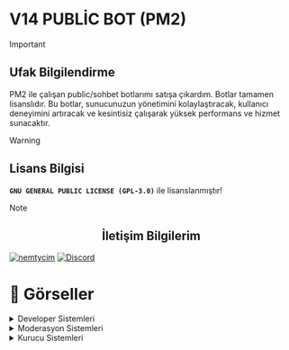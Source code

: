 # V14 PUBLİC BOT (PM2)

 > [!IMPORTANT]
> ## Ufak Bilgilendirme
> PM2 ile çalışan public/sohbet botlarımı satışa çıkardım. Botlar tamamen lisanslıdır. Bu botlar, sunucunuzun yönetimini kolaylaştıracak, kullanıcı deneyimini artıracak ve kesintisiz çalışarak yüksek performans ve hizmet sunacaktır.

> [!WARNING]
> ## Lisans Bilgisi
> **` GNU GENERAL PUBLIC LICENSE (GPL-3.0) `** ile lisanslanmıştır!

> [!NOTE]  
> ## <center>İletişim Bilgilerim</center>
> [![nemtycim](https://img.shields.io/badge/Instagram-E4405F?style=for-the-badge&logo=instagram&logoColor=white)](https://www.instagram.com/nemtycim/)
> [![Discord](https://img.shields.io/badge/Discord-7289DA?style=for-the-badge&logo=discord&logoColor=white)](https://discord.com/users/952214954931544164) 



# 📸 Görseller

<details>
<summary>Developer Sistemleri</summary>
<table>
  <tr>
    <th>Sistem İsmi</th>
    <th>Sistem Resmi</th>
  </tr>
  <tr>
    <td>Kurulum Sistemi</td>
    <td><img src="https://cdn.discordapp.com/attachments/1163892206520770700/1255085427551899729/image.png?ex=667e7be4&is=667d2a64&hm=3dc5d782c92694e0373d88ac2d242e11ed6458b791faf59a69784205f7650300&" alt="kurulum" style="max-width: 100%;"></td>
  </tr>
  <tr>
    <td>Yapay Zeka Kayıt Sistemi (Kullanıcının Sunuculardaki Verilerini Çeker)</td>
    <td><img src="https://media.discordapp.net/attachments/1163892206520770700/1255085427787038730/image.png?ex=667e7be4&is=667d2a64&hm=eaa29615cbd5bf376f35fd74de7caa9e2105c70d609e7e9371b17352ca9d12e0&=&format=webp&quality=lossless&width=604&height=175" alt="ai" style="max-width: 100%;"></td>
  </tr>
   <tr>
    <td>Kısayol Yardım Sistemi</td>
    <td><img src="https://cdn.discordapp.com/attachments/1163892206520770700/1255085428005011498/image.png?ex=667e7be4&is=667d2a64&hm=69102acfe95a37d7b6dae1a76c8a01a339f5c5a3a91a84557b8a99e31dfe9eaa&" alt="ai" style="max-width: 100%;"></td>
  </tr>
  <tr>
    <td>Kullanıcı Panel Sistemi</td>
    <td><img src="https://cdn.discordapp.com/attachments/1163892206520770700/1255085428244090890/image.png?ex=667e7be4&is=667d2a64&hm=7e9eadbdfbcb1f2ad6f12f83cbc3f1a7598a5f6e3e3b609335fc6706443f9d06&" alt="ai" style="max-width: 100%;"></td>
  </tr>
  <tr>
    <td>Ceza Panel Sistemi</td>
    <td><img src="https://media.discordapp.net/attachments/1163892206520770700/1255085428491681812/image.png?ex=667e7be4&is=667d2a64&hm=c87503c475eb2c9d05404ce54b930d24044bcf6a938acdfc9fbbfe582d01659e&=&format=webp&quality=lossless&width=604&height=175" alt="ai" style="max-width: 100%;"></td>
  </tr>
  <tr>
    <td>Kısayol Bot Düzenleme Sistemi</td>
    <td><img src="https://cdn.discordapp.com/attachments/1163892206520770700/1255085428718178346/image.png?ex=667e7be4&is=667d2a64&hm=5fb2ad6ef6b72be87c25af0493a36e9701b80b823fb38506f6089beadacb80e4&" alt="ai" style="max-width: 100%;"></td>
  </tr>
 <tr>
    <td>Koruma Sistemi</td>
    <td><img src="https://media.discordapp.net/attachments/1163892206520770700/1255085428952797184/image.png?ex=667e7be4&is=667d2a64&hm=7d360b02e87b8cfd058b77eb4c26e2030458c47fa527c84e349bea525dde6927&=&format=webp&quality=lossless&width=612&height=167" alt="ai" style="max-width: 100%;"></td>
  </tr>
  <tr>
    <td>Liderlik Tablosu Sistemi</td>
    <td><img src="https://media.discordapp.net/attachments/1163892206520770700/1255085429187674132/image.png?ex=667e7be4&is=667d2a64&hm=c0bd2cbc574d8361b4434c5c867c205210b3adc8a21f0428d1547e12a90cab4e&=&format=webp&quality=lossless&width=814&height=235" alt="ai" style="max-width: 100%;"></td>
  </tr>
  <tr>
    <td>Güvenilir Sistemi 1</td>
    <td><img src="https://media.discordapp.net/attachments/1163892206520770700/1255085429418364980/image.png?ex=667e7be4&is=667d2a64&hm=d68b4402c9f5447c7ab829b90b6b580f453c31bb6939bb6febc76ab91a99d06f&=&format=webp&quality=lossless&width=442&height=67" alt="ai" style="max-width: 100%;"></td>
  </tr>
   <tr>
    <td>Güvenilir Sistemi 2</td>
    <td><img src="https://media.discordapp.net/attachments/1163892206520770700/1255085429632270398/image.png?ex=667e7be4&is=667d2a64&hm=303fe65303d7df097a1a385e735e3eb2e0e0f1213e4cfeb4b0e064a65427ff06&=&format=webp&quality=lossless&width=471&height=212" alt="ai" style="max-width: 100%;"></td>
  </tr>
    <tr>
    <td>Rol Alma Paneli</td>
    <td><img src="https://media.discordapp.net/attachments/1163892206520770700/1255085444736094268/image.png?ex=667e7be8&is=667d2a68&hm=f5b0359b0f5cb3d2c3d84e651e1e4ee1642ccb1e6eb42594d70ce53b97ef113d&=&format=webp&quality=lossless&width=848&height=276" alt="ai" style="max-width: 100%;"></td>
  </tr>
</table>
</details>

<details>
<summary>Moderasyon Sistemleri</summary>
 <table>
  <tr>
    <th>Sistem İsmi</th>
    <th>Sistem Resmi</th>
  </tr>
  <tr>
    <td>Kullanıcı İstatistik Sistemi</td>
    <td><img src="https://media.discordapp.net/attachments/1163892206520770700/1255090532603138129/image.png?ex=667e80a5&is=667d2f25&hm=54d74dfcd1ba7ec72eb4c6994154bc8f0be6ab952d2b789e5688e83120f5328a&=&format=webp&quality=lossless&width=504&height=310" alt="kurulum" style="max-width: 100%;"></td>
  </tr>
 <tr>
    <td>Rol Stat Bilgi Sistemi</td>
    <td><img src="https://media.discordapp.net/attachments/1163892206520770700/1255090533219434611/image.png?ex=667e80a5&is=667d2f25&hm=d8eac809234b969feedffd09a54712f3f2bcf678174f23fe7e381a6421eaa895&=&format=webp&quality=lossless&width=782&height=142" alt="kurulum" style="max-width: 100%;"></td>
  </tr>
 <tr>
    <td>Yetkili Sistemi</td>
    <td><img src="https://cdn.discordapp.com/attachments/1163892206520770700/1256525367208968262/image.png?ex=668115f0&is=667fc470&hm=c5354729ec7c3445a6dbb944ac5d492cd15c7c33086cfc2ac3a19e556ee743a8&" alt="kurulum" style="max-width: 100%;"></td>
  </tr>
  <tr>
    <td>Sorumluluk Verme Sistemi</td>
    <td><img src="https://cdn.discordapp.com/attachments/1163892206520770700/1257725396485668926/image.png?ex=6685738d&is=6684220d&hm=9fb4b3afccb098982a17a48b8d96eb32d978eb6f6b3ec4acc2c015cab460b4c7&" alt="kurulum" style="max-width: 100%;"></td>
  </tr>
</table>
</details>

<details>
<summary>Kurucu Sistemleri</summary>
<table>
  <tr>
    <th>Sistem İsmi</th>
    <th>Sistem Resmi</th>
  </tr>
  <tr>
    <td>Mute Sistemi</td>
    <td><img src="https://media.discordapp.net/attachments/1163892206520770700/1257728338068504616/image.png?ex=6685764b&is=668424cb&hm=d6e73ab97875f5299e20830c3feba45c93d5baf3a7a5487439cc41f5354b0b7f&=&format=webp&quality=lossless&width=551&height=327" alt="kurulum" style="max-width: 100%;"></td>
  </tr>
   <tr>
    <td>VMute Sistemi</td>
    <td><img src="https://media.discordapp.net/attachments/1163892206520770700/1257728338471162008/image.png?ex=6685764b&is=668424cb&hm=06dc771beb5760b7c401d4f41ea3bf9df43129c27f4e2dc2956fc92a077be77e&=&format=webp&quality=lossless&width=555&height=300" alt="kurulum" style="max-width: 100%;"></td>
  </tr>
  <tr>
    <td>Ceza Bilgi Sistemi</td>
    <td><img src="https://media.discordapp.net/attachments/1163892206520770700/1257728338710106163/image.png?ex=6685764b&is=668424cb&hm=72bf8d9d5e6b35a5c913e47d7ac524127a10dd49f3692d386c9a5c335e9b3579&=&format=webp&quality=lossless&width=549&height=220" alt="kurulum" style="max-width: 100%;"></td>
  </tr>
  <tr>
    <td>Sicil Bilgi Sistemi</td>
    <td><img src="https://media.discordapp.net/attachments/1163892206520770700/1257728338953371718/image.png?ex=6685764b&is=668424cb&hm=0595fd94f6ab7dc6add915f7ecc3f0c0d1950c964735a93c6aafcc3ac84c9ced&=&format=webp&quality=lossless&width=729&height=163" alt="kurulum" style="max-width: 100%;"></td>
  </tr>
</table>
<details>
 
<summary>Statistic Sistemleri</summary>
<table>
  <tr>
    <th>Sistem İsmi</th>
    <th>Sistem Resmi</th>
  </tr>
  <tr>
    <td>Kullanıcı İstatistik Sistemi</td>
    <td><img src="https://media.discordapp.net/attachments/1163892206520770700/1255090532603138129/image.png?ex=667e80a5&is=667d2f25&hm=54d74dfcd1ba7ec72eb4c6994154bc8f0be6ab952d2b789e5688e83120f5328a&=&format=webp&quality=lossless&width=504&height=310" alt="kurulum" style="max-width: 100%;"></td>
  </tr>
 <tr>
    <td>Rol Stat Bilgi Sistemi</td>
    <td><img src="https://media.discordapp.net/attachments/1163892206520770700/1255090533219434611/image.png?ex=667e80a5&is=667d2f25&hm=d8eac809234b969feedffd09a54712f3f2bcf678174f23fe7e381a6421eaa895&=&format=webp&quality=lossless&width=782&height=142" alt="kurulum" style="max-width: 100%;"></td>
  </tr>
 <tr>
    <td>Yetkili Sistemi</td>
    <td><img src="https://cdn.discordapp.com/attachments/1163892206520770700/1256525367208968262/image.png?ex=668115f0&is=667fc470&hm=c5354729ec7c3445a6dbb944ac5d492cd15c7c33086cfc2ac3a19e556ee743a8&" alt="kurulum" style="max-width: 100%;"></td>
  </tr>
  <tr>
    <td>Sorumluluk Verme Sistemi</td>
    <td><img src="https://cdn.discordapp.com/attachments/1163892206520770700/1257725396485668926/image.png?ex=6685738d&is=6684220d&hm=9fb4b3afccb098982a17a48b8d96eb32d978eb6f6b3ec4acc2c015cab460b4c7&" alt="kurulum" style="max-width: 100%;"></td>
  </tr>
</table>
</details>

<details>
<summary>Kurucu Sistemleri</summary>
<table>
  <tr>
    <th>Sistem İsmi</th>
    <th>Sistem Resmi</th>
  </tr>
  <tr>
    <td>Kilit Sistemi</td>
    <td><img src="https://cdn.discordapp.com/attachments/1163892206520770700/1257725955787587675/image.png?ex=66857413&is=66842293&hm=a469e7f14767ab59610129023f18037e9e6fbb7a2da9e3261fb458e22086b953&" alt="kurulum" style="max-width: 100%;"></td>
  </tr>
  <tr>
    <td>Kntrol Sistemi</td>
    <td><img src="https://cdn.discordapp.com/attachments/1163892206520770700/1257726571129864232/image.png?ex=668574a5&is=66842325&hm=61ab4f1b2ab572dcf4054d30abc30b5404a3bfc2882d6deb78ff89c5c3ea6569&" alt="kurulum" style="max-width: 100%;"></td>
  </tr>
  <tr>
    <td>Rol Bilgi Sistemi</td>
    <td><img src="https://cdn.discordapp.com/attachments/1163892206520770700/1257726713962434572/image.png?ex=668574c8&is=66842348&hm=2dcc138108aefc41da28111c891bfb6df70c717302e4ffa2c36c07ae00a61a87&" alt="kurulum" style="max-width: 100%;"></td>
  </tr>
   <tr>
    <td>Rol Denetim Sistemi</td>
    <td><img src="https://cdn.discordapp.com/attachments/1163892206520770700/1257726911145185320/image.png?ex=668574f7&is=66842377&hm=565245f892020822bee0a5c9aa49dc744c05a68ca717a57021b59b4ba236732c&" alt="kurulum" style="max-width: 100%;"></td>
  </tr>
   <tr>
    <td>Yetkili Say Sistemi</td>
    <td><img src="https://cdn.discordapp.com/attachments/1163892206520770700/1257727375534198835/image.png?ex=66857565&is=668423e5&hm=730935917e56a3ae582fdd5601a7c87415dea305f3b129f1886083d8f7afe911&" alt="kurulum" style="max-width: 100%;"></td>
  </tr>
</table>
</details>

<details>
<summary>Yetkili Sistemleri</summary>
<table>
  <tr>
    <th>Sistem İsmi</th>
    <th>Sistem Resmi</th>
  </tr>
  <tr>
    <td> Snipe Sistemi 1</td>
    <td><img src="https://media.discordapp.net/attachments/1163892206520770700/1255099115981770834/image.png?ex=667e88a3&is=667d3723&hm=9c52223f317b691e92212eab5eeecfc420bbffce3a3dc8636afdd885638dae22&=&format=webp&quality=lossless&width=469&height=258" alt="kurulum" style="max-width: 100%;"></td>
  </tr>
 <tr>
    <td>Snipe Sistemi 2</td>
    <td><img src="https://media.discordapp.net/attachments/1163892206520770700/1255099116225302589/image.png?ex=667e88a3&is=667d3723&hm=96598fe71d14ab84e99d2c7086d91bb5f14c8dbd1b340aaf1e8c15bcdddd165d&=&format=webp&quality=lossless&width=468&height=166" alt="kurulum" style="max-width: 100%;"></td>
  </tr>
 <tr>
    <td>Sunucu İstatiği Sistemi</td>
    <td><img src="https://media.discordapp.net/attachments/1163892206520770700/1255099116464111666/image.png?ex=667e88a3&is=667d3723&hm=ace702c638c703a1ecd5d9137a7fbf0bb47d607f9adcdee189c92b9fa609bfba&=&format=webp&quality=lossless&width=575&height=137" alt="kurulum" style="max-width: 100%;"></td>
  </tr>
  <td>Kullanıcı Kanal Bilgisi</td>
    <td><img src="https://media.discordapp.net/attachments/1163892206520770700/1255099116669636658/image.png?ex=667e88a4&is=667d3724&hm=947bbfd631e4d356dd92aa0806317935f4a133001bf19f7eef8fd51ed731a896&=&format=webp&quality=lossless&width=468&height=164" alt="kurulum" style="max-width: 100%;"></td>
  </tr>
</table>
</details>

<details>
<summary>Kayıt Sistemleri</summary>
<table>
  <tr>
    <th>Sistem İsmi</th>
    <th>Sistem Resmi</th>
  </tr>
  <tr>
    <td>Kayıt Sistemi</td>
    <td><img src="https://cdn.discordapp.com/attachments/1163892206520770700/1257722405837733951/image.png?ex=668570c4&is=66841f44&hm=42b7c75ebca5ecadcef3c8bbaadaa43be815fef2f94807b96274bc85bbaf0454&" alt="kurulum" style="max-width: 100%;"></td>
  </tr>
  <tr>
    <td>İsim Bilgi Sistemi 1</td>
    <td><img src="https://cdn.discordapp.com/attachments/1163892206520770700/1257722405837733951/image.png?ex=668570c4&is=66841f44&hm=42b7c75ebca5ecadcef3c8bbaadaa43be815fef2f94807b96274bc85bbaf0454&" alt="kurulum" style="max-width: 100%;"></td>
  </tr>
 <tr>
    <td>İsim Bilgi Sistemi 2</td>
    <td><img src="https://cdn.discordapp.com/attachments/1163892206520770700/1257723128965107792/image.png?ex=66857171&is=66841ff1&hm=f918d524a87c31e34b2af1c3fb15a407e4957fc0700fa85d445134e2216416a0&" alt="kurulum" style="max-width: 100%;"></td>
  </tr>
</table>
</details>

